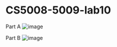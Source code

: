 # CS5008-5009-lab10
Part A
![image](https://github.com/XiyuanTu/CS5008-5009-lab10/assets/79139571/6d7ffb59-4443-4061-87d3-110aa86ad72b)

Part B
![image](https://github.com/XiyuanTu/CS5008-5009-lab10/assets/79139571/15ac36ee-3ff6-44c6-90c3-5cf4fc4b1541)
